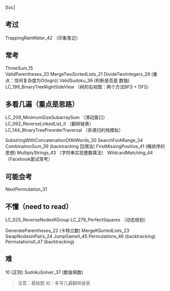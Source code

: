 [toc]
## 考过
TrappingRainWater_42 （印象笔记）

## 常考
ThreeSum_15     
ValidParentheses_20
MergeTwoSortedLists_21
DivideTwoIntegers_29 (重点：空间复杂度为O(logn))
ValidSudoku_36  (判断是否是 数独)
LC_199_BinaryTreeRightSideView （树的右视图：两个方法BFS + DFS）

## 多看几遍（重点是思路）
LC_209_MinimumSizeSubarraySum （滑动窗口）
LC_092_ReverseLinkedList_II （翻转链表）
LC_144_BinaryTreePreorderTraversal （非递归的栈模拟）

SubstringWithConcatenationOfAllWords_30
SearchForARange_34
CombinationSum_39 (backtracking 回溯法)
FirstMissingPositive_41 (桶排序的思想)
MultiplyStrings_43 （字符串实现整数乘法）
WildcardMatching_44 （Facebook面试常考）


## 可能会考
NextPermutation_31


## 不懂（need to read）
LC_025_ReverseNodesKGroup
LC_279_PerfectSquares （动态规划）

GenerateParentheses_22 (卡特兰数)
MergeKSortedLists_23
SwapNodesinPairs_24
JumpGameII_45
Permutations_46 (backtracking)
PermutationsII_47 (backtracking)


## 难
10 (正则)
SudokuSolver_37 (数独填数)


> 注意：基础题
> 如：多写几遍翻转链表